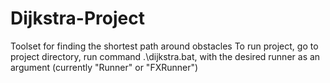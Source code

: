 # Dijkstra-Project
Toolset for finding the shortest path around obstacles
To run project, go to project directory, run command .\dijkstra.bat, with the desired runner as an argument (currently "Runner" or "FXRunner")

